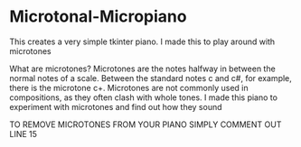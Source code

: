 # Microtonal-Micropiano
This creates a very simple tkinter piano. I made this to play around with microtones

What are microtones? Microtones are the notes halfway in between the normal notes of a scale.
Between the standard notes c and c#, for example, there is the microtone c+. Microtones are
not commonly used in compositions, as they often clash with whole tones. I made this piano to
experiment with microtones and find out how they sound

TO REMOVE MICROTONES FROM YOUR PIANO SIMPLY COMMENT OUT LINE 15
